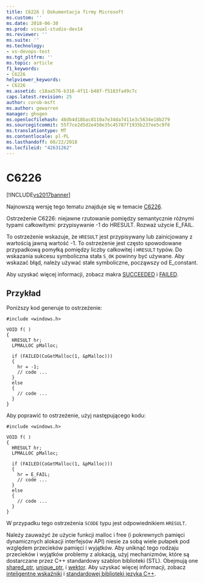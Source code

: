 ```yaml
---
title: C6226 | Dokumentacja firmy Microsoft
ms.custom: ''
ms.date: 2018-06-30
ms.prod: visual-studio-dev14
ms.reviewer: ''
ms.suite: ''
ms.technology:
- vs-devops-test
ms.tgt_pltfrm: ''
ms.topic: article
f1_keywords:
- C6226
helpviewer_keywords:
- C6226
ms.assetid: c18aa576-b316-4f11-b48f-f5183fa49c7c
caps.latest.revision: 25
author: corob-msft
ms.author: gewarren
manager: ghogen
ms.openlocfilehash: 48db4d18bac8110a7e34da7411e3c5634e18b279
ms.sourcegitcommit: 55f7ce2d5d2e458e35c45787f1935b237ee5c9f8
ms.translationtype: MT
ms.contentlocale: pl-PL
ms.lasthandoff: 08/22/2018
ms.locfileid: "42631262"
---
```

# <a name="c6226"></a>C6226
[!INCLUDE[vs2017banner](../includes/vs2017banner.md)]

Najnowszą wersję tego tematu znajduje się w temacie [C6226](https://docs.microsoft.com/visualstudio/code-quality/c6226).  
  
Ostrzeżenie C6226: niejawne rzutowanie pomiędzy semantycznie różnymi typami całkowitymi: przypisywanie -1 do HRESULT. Rozważ użycie E_FAIL.  
  
 To ostrzeżenie wskazuje, że `HRESULT` jest przypisywany lub zainicjowany z wartością jawną wartość -1. To ostrzeżenie jest często spowodowane przypadkową pomyłką pomiędzy liczby całkowitej i `HRESULT` typów. Do wskazania sukcesu symboliczna stała `S_OK` powinny być używane. Aby wskazać błąd, należy używać stałe symboliczne, począwszy od E_constant.  
  
 Aby uzyskać więcej informacji, zobacz makra [SUCCEEDED](http://go.microsoft.com/fwlink/?LinkId=92738) i [FAILED](ms-help://MS.VSCC.2003/MS.MSDNQTR.2003FEB.1033/com/htm/error_899v.htm).  
  
## <a name="example"></a>Przykład  
 Poniższy kod generuje to ostrzeżenie:  
  
```  
#include <windows.h>  
  
VOID f( )  
{  
  HRESULT hr;  
  LPMALLOC pMalloc;  
  
  if (FAILED(CoGetMalloc(1, &pMalloc)))  
  {  
    hr = -1;  
    // code ...  
  }  
  else  
  {  
    // code ...  
  }  
}  
```  
  
 Aby poprawić to ostrzeżenie, użyj następującego kodu:  
  
```  
#include <windows.h>  
  
VOID f( )  
{  
  HRESULT hr;  
  LPMALLOC pMalloc;  
  
  if (FAILED(CoGetMalloc(1, &pMalloc)))  
  {  
    hr = E_FAIL;  
    // code ...  
  }  
  else  
  {  
    // code ...  
  }  
}  
```  
  
 W przypadku tego ostrzeżenia `SCODE` typu jest odpowiednikiem `HRESULT`.  
  
 Należy zauważyć że użycie funkcji malloc i free (i pokrewnych pamięci dynamicznych alokacji interfejsów API) niesie za sobą wiele pułapek pod względem przecieków pamięci i wyjątków. Aby uniknąć tego rodzaju przecieków i wyjątków problemy z alokacją, użyj mechanizmów, które są dostarczane przez C++ standardowy szablon biblioteki (STL). Obejmują one [shared_ptr](http://msdn.microsoft.com/library/1469fc51-c658-43f1-886c-f4530dd84860), [unique_ptr](http://msdn.microsoft.com/library/acdf046b-831e-4a4a-83aa-6d4ee467db9a), i [wektor](http://msdn.microsoft.com/library/c1431ad8-c0b6-4dbb-89c4-5f651e432d7f). Aby uzyskać więcej informacji, zobacz [inteligentne wskaźniki](http://msdn.microsoft.com/library/909ef870-904c-49b6-b8cd-e9d0b7dc9435) i [standardowej biblioteki języka C++](http://msdn.microsoft.com/library/a37d3ba3-58af-47c7-9ee2-441ccd7b77ee).



